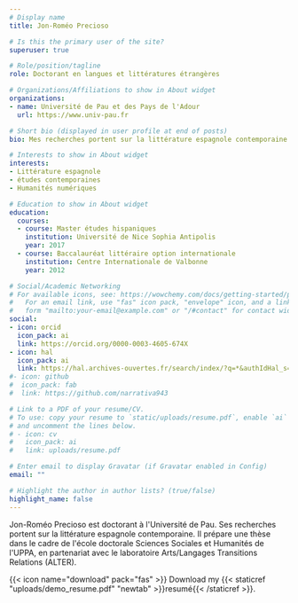 ```yaml
---
# Display name
title: Jon-Roméo Precioso

# Is this the primary user of the site?
superuser: true

# Role/position/tagline
role: Doctorant en langues et littératures étrangères

# Organizations/Affiliations to show in About widget
organizations:
- name: Université de Pau et des Pays de l'Adour
  url: https://www.univ-pau.fr

# Short bio (displayed in user profile at end of posts)
bio: Mes recherches portent sur la littérature espagnole contemporaine.

# Interests to show in About widget
interests:
- Littérature espagnole
- études contemporaines
- Humanités numériques

# Education to show in About widget
education:
  courses:
  - course: Master études hispaniques
    institution: Université de Nice Sophia Antipolis
    year: 2017
  - course: Baccalauréat littéraire option internationale
    institution: Centre Internationale de Valbonne
    year: 2012

# Social/Academic Networking
# For available icons, see: https://wowchemy.com/docs/getting-started/page-builder/#icons
#   For an email link, use "fas" icon pack, "envelope" icon, and a link in the
#   form "mailto:your-email@example.com" or "/#contact" for contact widget.
social:
- icon: orcid
  icon_pack: ai
  link: https://orcid.org/0000-0003-4605-674X
- icon: hal
  icon_pack: ai
  link: https://hal.archives-ouvertes.fr/search/index/?q=*&authIdHal_s=flying-kadath-jrprecioso
#- icon: github
#  icon_pack: fab
#  link: https://github.com/narrativa943

# Link to a PDF of your resume/CV.
# To use: copy your resume to `static/uploads/resume.pdf`, enable `ai` icons in `params.toml`, 
# and uncomment the lines below.
# - icon: cv
#   icon_pack: ai
#   link: uploads/resume.pdf

# Enter email to display Gravatar (if Gravatar enabled in Config)
email: ""

# Highlight the author in author lists? (true/false)
highlight_name: false
---
```


Jon-Roméo Precioso est doctorant à l'Université de Pau. Ses recherches portent sur la littérature espagnole contemporaine. Il prépare une thèse dans le cadre de l'école doctorale Sciences Sociales et Humanités de l'UPPA, en partenariat avec le laboratoire Arts/Langages Transitions Relations (ALTER).

 {{< icon name="download" pack="fas" >}} Download my {{< staticref "uploads/demo_resume.pdf" "newtab" >}}resumé{{< /staticref >}}.
